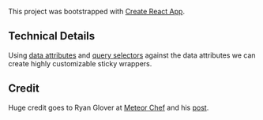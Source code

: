 This project was bootstrapped with [Create React App](https://github.com/facebookincubator/create-react-app).

## Technical Details

Using [data attributes](https://developer.mozilla.org/en-US/docs/Learn/HTML/Howto/Use_data_attributes) and [query selectors](https://developer.mozilla.org/en-US/docs/Web/API/Document/querySelector) against the data attributes we can create highly customizable sticky wrappers.

## Credit

Huge credit goes to Ryan Glover at [Meteor Chef](https://themeteorchef.com/) and his [post](https://themeteorchef.com/tutorials/react-sticky-scroll).
